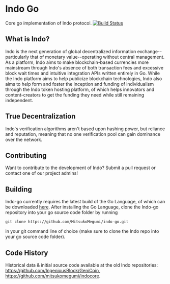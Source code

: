 # Indo Go
Core go implementation of Indo protocol. 
[![Build Status](https://travis-ci.org/MitsukoMegumi/Indocore.svg?branch=master)](https://travis-ci.org/MitsukoMegumi/Indocore)

## What is Indo?

Indo is the next generation of global decentralized information exchange--particularly that of monetary value--operating without central management. As a platform, Indo aims to make blockchain-based currencies more mainstream through Indo's absence of both transaction fees and excessive block wait times and intuitive integration APIs written entirely in Go. While the Indo platform aims to help publicize blockchain technologies, Indo also aims to help form and foster the inception and funding of individualism through the Indo token hosting platform, of which helps innovators and content-creators to get the funding they need while still remaining independent.

## True Decentralization

Indo's verification algorithms aren't based upon hashing power, but reliance and reputation, meaning that no one verification pool can gain dominance over the network.

## Contributing

Want to contribute to the development of Indo? Submit a pull request or contact one of our project admins!

## Building

Indo-go currently requires the latest build of the Go Language, of which can be downloaded [here](https://golang.org/). After installing the Go Language, clone the Indo-go repository into your go source code folder by running
```git
git clone https://github.com/MitsukoMegumi/indo-go.git
```
in your git command line of choice (make sure to clone the Indo repo into your go source code folder).
## Code History

Historical data & initial source code available at the old Indo repositories: https://github.com/IngeniousBlock/GeniCoin, https://github.com/mitsukomegumi/indocore.
